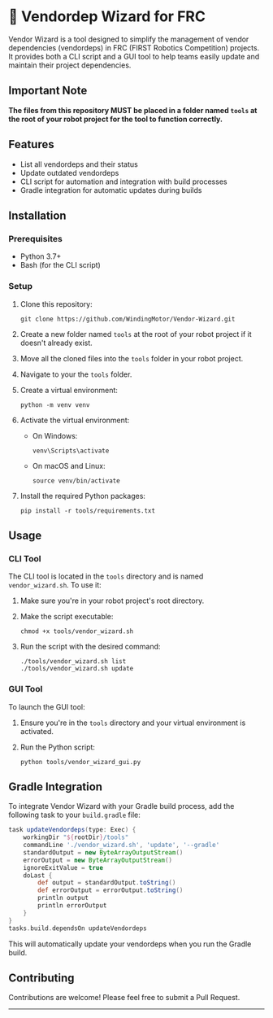 
# 🧙 Vendordep Wizard for FRC

Vendor Wizard is a tool designed to simplify the management of vendor dependencies (vendordeps) in FRC (FIRST Robotics Competition) projects. It provides both a CLI script and a GUI tool to help teams easily update and maintain their project dependencies.

## Important Note

**The files from this repository MUST be placed in a folder named `tools` at the root of your robot project for the tool to function correctly.**

## Features

- List all vendordeps and their status
- Update outdated vendordeps
- CLI script for automation and integration with build processes
- Gradle integration for automatic updates during builds

## Installation

### Prerequisites

- Python 3.7+
- Bash (for the CLI script)

### Setup

1. Clone this repository:
   ```
   git clone https://github.com/WindingMotor/Vendor-Wizard.git
   ```

2. Create a new folder named `tools` at the root of your robot project if it doesn't already exist.

3. Move all the cloned files into the `tools` folder in your robot project.

4. Navigate to your the `tools` folder.

5. Create a virtual environment:
   ```
   python -m venv venv
   ```

6. Activate the virtual environment:
   - On Windows:
     ```
     venv\Scripts\activate
     ```
   - On macOS and Linux:
     ```
     source venv/bin/activate
     ```

7. Install the required Python packages:
   ```
   pip install -r tools/requirements.txt
   ```

## Usage

### CLI Tool

The CLI tool is located in the `tools` directory and is named `vendor_wizard.sh`. To use it:

1. Make sure you're in your robot project's root directory.

2. Make the script executable:
   ```
   chmod +x tools/vendor_wizard.sh
   ```

3. Run the script with the desired command:
   ```
   ./tools/vendor_wizard.sh list
   ./tools/vendor_wizard.sh update
   ```

### GUI Tool

To launch the GUI tool:

1. Ensure you're in the `tools` directory and your virtual environment is activated.

2. Run the Python script:
   ```
   python tools/vendor_wizard_gui.py
   ```

## Gradle Integration

To integrate Vendor Wizard with your Gradle build process, add the following task to your `build.gradle` file:

```groovy
task updateVendordeps(type: Exec) {
    workingDir "${rootDir}/tools"
    commandLine './vendor_wizard.sh', 'update', '--gradle'
    standardOutput = new ByteArrayOutputStream()
    errorOutput = new ByteArrayOutputStream()
    ignoreExitValue = true
    doLast {
        def output = standardOutput.toString()
        def errorOutput = errorOutput.toString()
        println output
        println errorOutput
    }
}
tasks.build.dependsOn updateVendordeps
```

This will automatically update your vendordeps when you run the Gradle build.

## Contributing

Contributions are welcome! Please feel free to submit a Pull Request.

---
